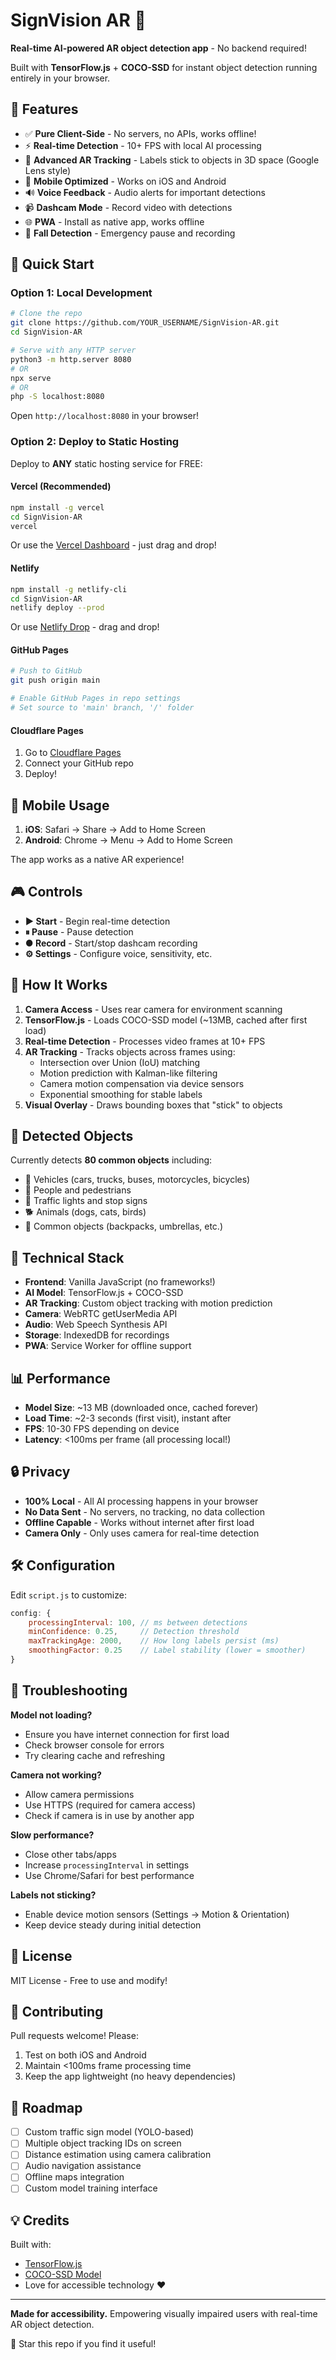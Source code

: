 # SignVision AR 🚀

**Real-time AI-powered AR object detection app** - No backend required!

Built with **TensorFlow.js** + **COCO-SSD** for instant object detection running entirely in your browser.

## 🌟 Features

- ✅ **Pure Client-Side** - No servers, no APIs, works offline!
- ⚡ **Real-time Detection** - 10+ FPS with local AI processing
- 🎯 **Advanced AR Tracking** - Labels stick to objects in 3D space (Google Lens style)
- 📱 **Mobile Optimized** - Works on iOS and Android
- 🔊 **Voice Feedback** - Audio alerts for important detections
- 📹 **Dashcam Mode** - Record video with detections
- 🌐 **PWA** - Install as native app, works offline
- 🚶 **Fall Detection** - Emergency pause and recording

## 🚀 Quick Start

### Option 1: Local Development

```bash
# Clone the repo
git clone https://github.com/YOUR_USERNAME/SignVision-AR.git
cd SignVision-AR

# Serve with any HTTP server
python3 -m http.server 8080
# OR
npx serve
# OR
php -S localhost:8080
```

Open `http://localhost:8080` in your browser!

### Option 2: Deploy to Static Hosting

Deploy to **ANY** static hosting service for FREE:

#### Vercel (Recommended)
```bash
npm install -g vercel
cd SignVision-AR
vercel
```

Or use the [Vercel Dashboard](https://vercel.com/new) - just drag and drop!

#### Netlify
```bash
npm install -g netlify-cli
cd SignVision-AR
netlify deploy --prod
```

Or use [Netlify Drop](https://app.netlify.com/drop) - drag and drop!

#### GitHub Pages
```bash
# Push to GitHub
git push origin main

# Enable GitHub Pages in repo settings
# Set source to 'main' branch, '/' folder
```

#### Cloudflare Pages
1. Go to [Cloudflare Pages](https://pages.cloudflare.com/)
2. Connect your GitHub repo
3. Deploy!

## 📱 Mobile Usage

1. **iOS**: Safari → Share → Add to Home Screen
2. **Android**: Chrome → Menu → Add to Home Screen

The app works as a native AR experience!

## 🎮 Controls

- **▶ Start** - Begin real-time detection
- **⏸ Pause** - Pause detection
- **● Record** - Start/stop dashcam recording
- **⚙️ Settings** - Configure voice, sensitivity, etc.

## 🧠 How It Works

1. **Camera Access** - Uses rear camera for environment scanning
2. **TensorFlow.js** - Loads COCO-SSD model (~13MB, cached after first load)
3. **Real-time Detection** - Processes video frames at 10+ FPS
4. **AR Tracking** - Tracks objects across frames using:
   - Intersection over Union (IoU) matching
   - Motion prediction with Kalman-like filtering
   - Camera motion compensation via device sensors
   - Exponential smoothing for stable labels
5. **Visual Overlay** - Draws bounding boxes that "stick" to objects

## 🎯 Detected Objects

Currently detects **80 common objects** including:
- 🚗 Vehicles (cars, trucks, buses, motorcycles, bicycles)
- 🚶 People and pedestrians
- 🚦 Traffic lights and stop signs
- 🐕 Animals (dogs, cats, birds)
- 🎒 Common objects (backpacks, umbrellas, etc.)

## 🔧 Technical Stack

- **Frontend**: Vanilla JavaScript (no frameworks!)
- **AI Model**: TensorFlow.js + COCO-SSD
- **AR Tracking**: Custom object tracking with motion prediction
- **Camera**: WebRTC getUserMedia API
- **Audio**: Web Speech Synthesis API
- **Storage**: IndexedDB for recordings
- **PWA**: Service Worker for offline support

## 📊 Performance

- **Model Size**: ~13 MB (downloaded once, cached forever)
- **Load Time**: ~2-3 seconds (first visit), instant after
- **FPS**: 10-30 FPS depending on device
- **Latency**: <100ms per frame (all processing local!)

## 🔒 Privacy

- **100% Local** - All AI processing happens in your browser
- **No Data Sent** - No servers, no tracking, no data collection
- **Offline Capable** - Works without internet after first load
- **Camera Only** - Only uses camera for real-time detection

## 🛠️ Configuration

Edit `script.js` to customize:

```javascript
config: {
    processingInterval: 100, // ms between detections
    minConfidence: 0.25,     // Detection threshold
    maxTrackingAge: 2000,    // How long labels persist (ms)
    smoothingFactor: 0.25    // Label stability (lower = smoother)
}
```

## 🐛 Troubleshooting

**Model not loading?**
- Ensure you have internet connection for first load
- Check browser console for errors
- Try clearing cache and refreshing

**Camera not working?**
- Allow camera permissions
- Use HTTPS (required for camera access)
- Check if camera is in use by another app

**Slow performance?**
- Close other tabs/apps
- Increase `processingInterval` in settings
- Use Chrome/Safari for best performance

**Labels not sticking?**
- Enable device motion sensors (Settings → Motion & Orientation)
- Keep device steady during initial detection

## 📄 License

MIT License - Free to use and modify!

## 🤝 Contributing

Pull requests welcome! Please:
1. Test on both iOS and Android
2. Maintain <100ms frame processing time
3. Keep the app lightweight (no heavy dependencies)

## 🎯 Roadmap

- [ ] Custom traffic sign model (YOLO-based)
- [ ] Multiple object tracking IDs on screen
- [ ] Distance estimation using camera calibration
- [ ] Audio navigation assistance
- [ ] Offline maps integration
- [ ] Custom model training interface

## 💡 Credits

Built with:
- [TensorFlow.js](https://www.tensorflow.org/js)
- [COCO-SSD Model](https://github.com/tensorflow/tfjs-models/tree/master/coco-ssd)
- Love for accessible technology ❤️

---

**Made for accessibility.** Empowering visually impaired users with real-time AR object detection.

🌟 Star this repo if you find it useful!
